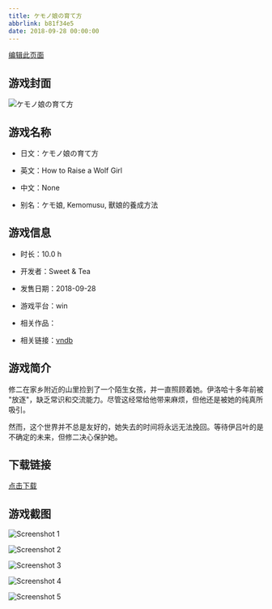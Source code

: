```yaml
---
title: ケモノ娘の育て方
abbrlink: b81f34e5
date: 2018-09-28 00:00:00
---
```

[编辑此页面](https://github.com/ACG-3/ADV3-source/blob/main/source/_posts/games/%E3%82%B1%E3%83%A2%E3%83%8E%E5%A8%98%E3%81%AE%E8%82%B2%E3%81%A6%E6%96%B9.md)

## 游戏封面

![ケモノ娘の育て方](https://pan.timero.xyz/d/onedrive/img_lib_001/%E3%82%B1%E3%83%A2%E3%83%8E%E5%A8%98%E3%81%AE%E8%82%B2%E3%81%A6%E6%96%B9_cover.avif)


## 游戏名称

- 日文：ケモノ娘の育て方
- 英文：How to Raise a Wolf Girl
- 中文：None

- 别名：ケモ娘, Kemomusu, 獸娘的養成方法


## 游戏信息

- 时长：10.0 h
- 开发者：Sweet & Tea
- 发售日期：2018-09-28
- 游戏平台：win
- 相关作品：

- 相关链接：[vndb](https://vndb.org/v23281)


## 游戏简介

修二在家乡附近的山里捡到了一个陌生女孩，并一直照顾着她。伊洛哈十多年前被 "放逐"，缺乏常识和交流能力。尽管这经常给他带来麻烦，但他还是被她的纯真所吸引。

然而，这个世界并不总是友好的，她失去的时间将永远无法挽回。等待伊吕叶的是不确定的未来，但修二决心保护她。




## 下载链接

[点击下载](https://pan.timero.xyz/onedrive/adv_lib_001/%E3%82%B1%E3%83%A2%E3%83%8E%E5%A8%98%E3%81%AE%E8%82%B2%E3%81%A6%E6%96%B9)


## 游戏截图


![Screenshot 1](https://pan.timero.xyz/d/onedrive/img_lib_001/%E3%82%B1%E3%83%A2%E3%83%8E%E5%A8%98%E3%81%AE%E8%82%B2%E3%81%A6%E6%96%B9_Screenshot_1.avif)

![Screenshot 2](https://pan.timero.xyz/d/onedrive/img_lib_001/%E3%82%B1%E3%83%A2%E3%83%8E%E5%A8%98%E3%81%AE%E8%82%B2%E3%81%A6%E6%96%B9_Screenshot_2.avif)

![Screenshot 3](https://pan.timero.xyz/d/onedrive/img_lib_001/%E3%82%B1%E3%83%A2%E3%83%8E%E5%A8%98%E3%81%AE%E8%82%B2%E3%81%A6%E6%96%B9_Screenshot_3.avif)

![Screenshot 4](https://pan.timero.xyz/d/onedrive/img_lib_001/%E3%82%B1%E3%83%A2%E3%83%8E%E5%A8%98%E3%81%AE%E8%82%B2%E3%81%A6%E6%96%B9_Screenshot_4.avif)

![Screenshot 5](https://pan.timero.xyz/d/onedrive/img_lib_001/%E3%82%B1%E3%83%A2%E3%83%8E%E5%A8%98%E3%81%AE%E8%82%B2%E3%81%A6%E6%96%B9_Screenshot_5.avif)

